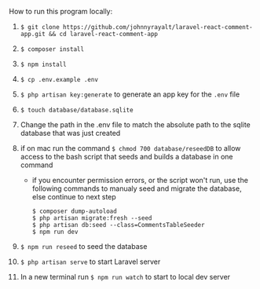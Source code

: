 How to run this program locally:

1. `$ git clone https://github.com/johnnyrayalt/laravel-react-comment-app.git && cd laravel-react-comment-app`
1. `$ composer install`
1. `$ npm install`
1. `$ cp .env.example .env`
1. `$ php artisan key:generate` to generate an app key for the `.env` file
1. `$ touch database/database.sqlite`
1. Change the path in the .env file to match the absolute path to the sqlite database that was just created
1. if on mac run the command `$ chmod 700 database/reseedDB` to allow access to the bash script that seeds and builds a database in one command

    - if you encounter permission errors, or the script won't run, use the following commands to manualy seed and migrate the database, else continue to next step

        ```
        $ composer dump-autoload
        $ php artisan migrate:fresh --seed
        $ php artisan db:seed --class=CommentsTableSeeder
        $ npm run dev
        ```

1. `$ npm run reseed` to seed the database
1. `$ php artisan serve` to start Laravel server
1. In a new terminal run `$ npm run watch` to start to local dev server
